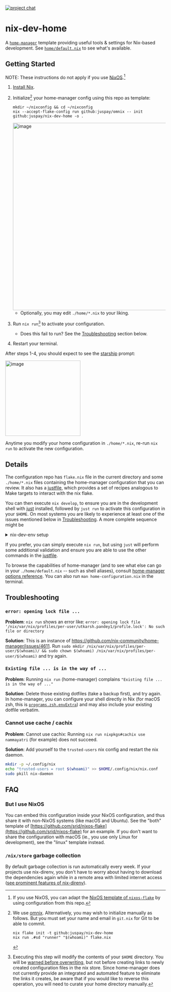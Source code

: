[![project chat](https://img.shields.io/badge/zulip-join_chat-brightgreen.svg)](https://nixos.zulipchat.com/#narrow/stream/413950-nix)

# nix-dev-home

A [`home-manager`](https://github.com/nix-community/home-manager) template providing useful tools &amp; settings for Nix-based development. See [`home/default.nix`](home/default.nix) to see what's available.

## Getting Started

NOTE: These instructions do not apply if you use [NixOS](https://nixos.asia/en/nixos-tutorial).[^nixos-flake]

[^nixos-flake]: If you use NixOS, you can adapt the [NixOS template of `nixos-flake`](https://community.flake.parts/nixos-flake/templates#nixos) by using configuration from this repo.

1. [Install Nix](https://nixos.asia/en/install).
1. Initialize[^omnix] your home-manager config using this repo as template:
    ```sh-session
    mkdir ~/nixconfig && cd ~/nixconfig
    nix --accept-flake-config run github:juspay/omnix -- init github:juspay/nix-dev-home -o .
    ```
    <img width="587" alt="image" src="https://github.com/user-attachments/assets/2c0d514e-2284-4b92-9b5b-036b1e4393b0">

    - Optionally, you may edit `./home/*.nix` to your liking.
1. Run `nix run`[^home-modify] to activate your configuration.
    - Does this fail to run? See the [Troubleshooting](#troubleshooting) section below.
1. Restart your terminal.

After steps 1-4, you should expect to see the [starship](https://starship.rs/) prompt:

<img width="236" alt="image" src="https://github.com/user-attachments/assets/bea3a7e5-b06a-483f-b76b-5c3865ce5e55">

Anytime you modify your home configuration in `./home/*.nix`, re-run `nix run` to activate the new configuration.

[^omnix]: We use [omnix](https://omnix.page/om/init.html). Alternatively, you may wish to initialize manually as follows. But you must set your name and email in `git.nix` for Git to be able to commit.

    ```
    nix flake init -t github:juspay/nix-dev-home
    nix run .#sd "runner" "$(whoami)" flake.nix
    ```

[^home-modify]: Executing this step will modify the contents of your `$HOME` directory. You will be [warned before overwriting](https://nix-community.github.io/home-manager/index.html#sec-usage-dotfiles), but not before creating links to newly created configuration files in the nix store. Since home-manager does not currently provide an integrated and automated feature to eliminate the links it creates, be aware that if you would like to reverse this operation, you will need to curate your home directory manually.

## Details

The configuration repo has `flake.nix` file in the current directory and some `./home/*.nix` files containing the home-manager configuration that you can review. It also has a [justfile](https://github.com/casey/just), which provides a set of recipes analogous to Make targets to interact with the nix flake.

You can then execute `nix develop`, to ensure you are in the development shell with [just](https://github.com/casey/just) installed, followed by `just run` to activate this configuration in your `$HOME`. On most systems you are likely to experience at least one of the issues mentioned below in [Troubleshooting](#troubleshooting). A more complete sequence might be
<details>

<summary>nix-dev-env setup</summary>

```sh
> nix develop
(nix:nix-dev-home-env) > rm ~/.bashrc ~/.profile && just run && direnv allow
(nix:nix-dev-home-env) > exit
> bash
runner on 12ca6a64c923 work on  feature/branch via ❄️  impure (nix-dev-home-env)
⬢ [Docker] ❯
```

</details>

If you prefer, you can simply execute `nix run`, but using `just` will perform some additional validation and ensure you are able to use the other commands in the [justfile](./justfile).

To browse the capabilities of home-manager (and to see what else can go in your `./home/default.nix` -- such as shell aliases), consult [home-manager options reference](https://nix-community.github.io/home-manager/options.xhtml). You can also run `man home-configuration.nix` in the terminal.

## Troubleshooting

### `error: opening lock file ...`

**Problem**: `nix run` shows an error like: `error: opening lock file '/nix/var/nix/profiles/per-user/utkarsh.pandey1/profile.lock': No such file or directory`

**Solution**: This is an instance of https://github.com/nix-community/home-manager/issues/4611. Run `sudo mkdir /nix/var/nix/profiles/per-user/$(whoami)/ && sudo chown $(whoami) /nix/var/nix/profiles/per-user/$(whoami)` and try again.

### `Existing file ... is in the way of ...`

**Problem**: Running `nix run` (home-manager) complains `"Existing file ... is in the way of ..."`

**Solution**: Delete those existing dotfiles (take a backup first), and try again. In home-manager, you can configure your shell directly in Nix (for macOS zsh, this is [`programs.zsh.envExtra`](https://nix-community.github.io/home-manager/options.xhtml#opt-programs.zsh.envExtra)) and may also include your existing dotfile verbatim.

### Cannot use cache / cachix

**Problem**: Cannot use cachix: Running `nix run nixpkgs#cachix use nammayatri` (for example) does not succeed.

**Solution**: Add yourself to the `trusted-users` nix config and restart the nix daemon.

```sh
mkdir -p ~/.config/nix
echo "trusted-users = root $(whoami)" >> $HOME/.config/nix/nix.conf
sudo pkill nix-daemon
```

## FAQ

### But I use NixOS

You can embed this configuration inside your NixOS configuration, and thus share it with non-NixOS systems (like macOS and Ubuntu). See the "both" template of [https://github.com/srid/nixos-flake](https://github.com/srid/nixos-flake) for an example. If you don't want to share the configuration with macOS (ie., you use only Linux for development), see the "linux" template instead.

### `/nix/store` garbage collection

By default garbage collection is run automatically every week. If your projects use nix-direnv, you don't have to worry about having to download the dependencies again while in a remote area with limited internet access ([see prominent features of nix-direnv](https://github.com/nix-community/nix-direnv?tab=readme-ov-file#nix-direnv)).
